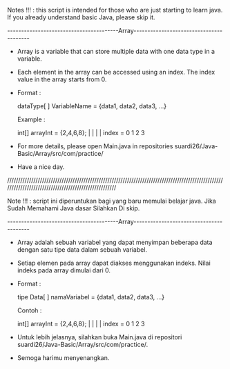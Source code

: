 Notes !!! : this script is intended for those who are just starting to learn java. If you already understand basic Java, please skip it.

----------------------------------------Array----------------------------------------

- Array is a variable that can store multiple data with one data type in a variable.

- Each element in the array can be accessed using an index. The index value in the array starts from 0.

- Format :

    dataType[ ] VariableName = {data1, data2, data3, ...}
    
  Example :
  
    int[] arrayInt = {2,4,6,8};
                      | | | |
              index = 0 1 2 3
              
- For more details, please open Main.java in repositories suardi26/Java-Basic/Array/src/com/practice/

- Have a nice day.

/////////////////////////////////////////////////////////////////////////////////////////////////////////////////////////////////////////////////////

Note !!! : script ini diperuntukan bagi yang baru memulai belajar java. Jika Sudah Memahami Java dasar Silahkan Di skip.

----------------------------------------Array----------------------------------------

- Array adalah sebuah variabel yang dapat menyimpan beberapa data dengan satu tipe data dalam sebuah variabel. 

- Setiap elemen pada array dapat diakses menggunakan indeks. Nilai indeks pada array dimulai dari 0.

- Format :

    tipe Data[ ] namaVariabel = {data1, data2, data3, ...}
    
  Contoh :
  
    int[] arrayInt = {2,4,6,8};
                      | | | |
              index = 0 1 2 3
              
- Untuk lebih jelasnya, silahkan buka Main.java di repositori suardi26/Java-Basic/Array/src/com/practice/.

- Semoga harimu menyenangkan.
